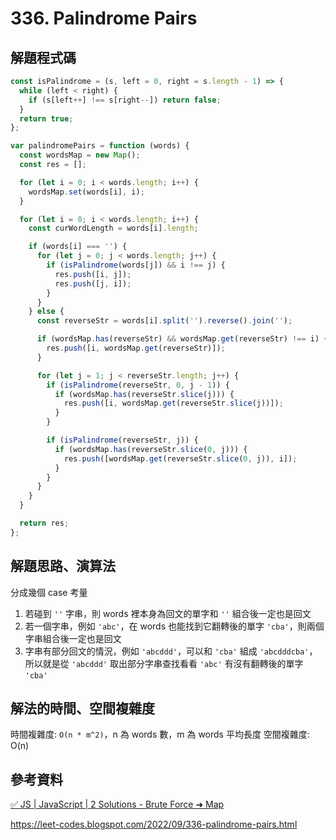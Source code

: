 # 336. Palindrome Pairs

## 解題程式碼

```javascript
const isPalindrome = (s, left = 0, right = s.length - 1) => {
  while (left < right) {
    if (s[left++] !== s[right--]) return false;
  }
  return true;
};

var palindromePairs = function (words) {
  const wordsMap = new Map();
  const res = [];

  for (let i = 0; i < words.length; i++) {
    wordsMap.set(words[i], i);
  }

  for (let i = 0; i < words.length; i++) {
    const curWordLength = words[i].length;

    if (words[i] === '') {
      for (let j = 0; j < words.length; j++) {
        if (isPalindrome(words[j]) && i !== j) {
          res.push([i, j]);
          res.push([j, i]);
        }
      }
    } else {
      const reverseStr = words[i].split('').reverse().join('');

      if (wordsMap.has(reverseStr) && wordsMap.get(reverseStr) !== i) {
        res.push([i, wordsMap.get(reverseStr)]);
      }

      for (let j = 1; j < reverseStr.length; j++) {
        if (isPalindrome(reverseStr, 0, j - 1)) {
          if (wordsMap.has(reverseStr.slice(j))) {
            res.push([i, wordsMap.get(reverseStr.slice(j))]);
          }
        }

        if (isPalindrome(reverseStr, j)) {
          if (wordsMap.has(reverseStr.slice(0, j))) {
            res.push([wordsMap.get(reverseStr.slice(0, j)), i]);
          }
        }
      }
    }
  }

  return res;
};
```

## 解題思路、演算法

分成幾個 case 考量

1. 若碰到 `''` 字串，則 words 裡本身為回文的單字和 `''` 組合後一定也是回文
2. 若一個字串，例如 `'abc'`，在 words 也能找到它翻轉後的單字 `'cba'`，則兩個字串組合後一定也是回文
3. 字串有部分回文的情況，例如 `'abcddd'`，可以和 `'cba'` 組成 `'abcdddcba'`，所以就是從 `'abcddd'` 取出部分字串查找看看 `'abc'` 有沒有翻轉後的單字 `'cba'`

## 解法的時間、空間複雜度

時間複雜度: `O(n * m^2)`，n 為 words 數，m 為 words 平均長度
空間複雜度: O(n)

## 參考資料

[✅ JS | JavaScript | 2 Solutions - Brute Force ➜ Map](https://leetcode.com/problems/palindrome-pairs/solutions/2586445/js-javascript-2-solutions-brute-force-map/)

https://leet-codes.blogspot.com/2022/09/336-palindrome-pairs.html
